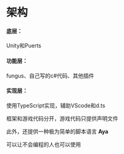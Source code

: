 # 架构

#### 底层：

Unity和Puerts

#### 功能层：

fungus、自己写的c#代码、其他插件

#### 实现层：

使用TypeScript实现，辅助VScode和d.ts

框架和游戏代码分开，游戏代码只提供声明文件

此外，还提供一种极为简单的脚本语言 **Aya**

可以让不会编程的人也可以使用